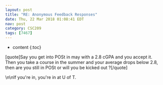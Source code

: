```yaml
---
layout: post
title: "RE: Anonymous Feedback Responses"
date: Thu, 22 Mar 2018 01:08:41 EDT
nav: post
category: CSC209
tags: [7467]
---
```


* content
{:toc}

[quote]Say you get into POSt in may with a 2.8 cGPA and you accept it. Then you take a course in the summer and your average drops below 2.8, then are you still in POSt or will you be kicked out ?[/quote]
<!-- more -->
<p>\n\nIf you're in, you're in at U of T.</p>
